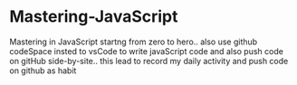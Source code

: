 # Mastering-JavaScript
Mastering in JavaScript startng from zero to hero..
also use github codeSpace insted to vsCode to write javaScript code and also push code on gitHub side-by-site..
this lead to record my daily activity and push code on github as habit
